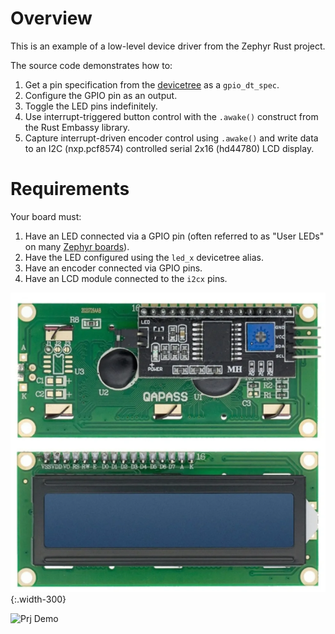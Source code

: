 # Overview

This is an example of a low-level device driver from the Zephyr Rust project.

The source code demonstrates how to:

1. Get a pin specification from the [devicetree](https://docs.zephyrproject.org/latest/guides/dts/index.html) as a `gpio_dt_spec`.
2. Configure the GPIO pin as an output.
3. Toggle the LED pins indefinitely.
4. Use interrupt-triggered button control with the `.awake()` construct from the Rust Embassy library.
5. Capture interrupt-driven encoder control using `.awake()` and write data to an I2C (nxp.pcf8574) controlled serial 2x16 (hd44780) LCD display.

# Requirements

Your board must:

1. Have an LED connected via a GPIO pin (often referred to as "User LEDs" on many [Zephyr boards](https://docs.zephyrproject.org/latest/boards/index.html)).
2. Have the LED configured using the `led_x` devicetree alias.
3. Have an encoder connected via GPIO pins.
4. Have an LCD module connected to the `i2cx` pins.


![LCD Module](img/lcd_module.png){:.width-300}

![Prj Demo](img/demo.gif)